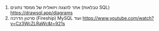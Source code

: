 1. אתר להצגה ויזואלית של ממסד נתונים (טבלאות SQL) https://drawsql.app/diagrams 
2. סרטון הדרכה (Fireship) MySQL ועוד https://www.youtube.com/watch?v=Cz3WcZLRaWc&t=921s